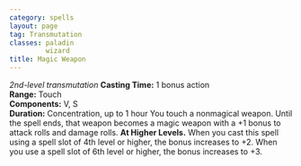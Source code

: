 ```yaml
---
category: spells
layout: page
tag: Transmutation
classes: paladin
         wizard
title: Magic Weapon 
---
```

_2nd-level transmutation_ 
**Casting Time:** 1 bonus action    
**Range:** Touch    
**Components:** V, S    
**Duration:** Concentration, up to 1 hour 
You touch a nonmagical weapon. Until the spell ends, that weapon becomes a magic weapon with a +1 bonus to attack rolls and damage rolls. 
**At Higher Levels.** When you cast this spell using a spell slot of 4th level or higher, the bonus increases to +2. When you use a spell slot of 6th level or higher, the bonus increases to +3. 